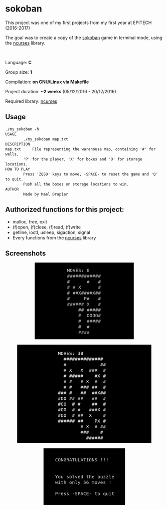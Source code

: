 # sokoban
This project was one of my first projects from my first year at EPITECH (2016-2017)

The goal was to create a copy of the [sokoban](https://en.wikipedia.org/wiki/Sokoban) game in terminal mode, using the [ncurses](https://www.gnu.org/software/ncurses/) library.

<br>

Language: **C**

Group size: **1**

Compilation: **on GNU/Linux via Makefile**

Project duration: **~2 weeks** (05/12/2016 - 20/12/2016)

Required library: [ncurses](https://www.gnu.org/software/ncurses/)

## Usage
```
./my_sokoban -h
USAGE
		./my_sokoban map.txt
DESCRIPTION
map.txt		File representing the warehouse map, containing '#' for walls,
		'P' for the player, 'X' for boxes and 'O' for storage locations.
HOW TO PLAY
		Press 'ZQSD' keys to move, -SPACE- to reset the game and 'Q' to quit.
		Push all the boxes on storage locations to win.
AUTHOR
		Made by Mael Drapier
```

## Authorized functions for this project:

* malloc, free, exit
* (f)open, (f)close, (f)read, (f)write
* getline, ioctl, usleep, sigaction, signal
* Every functions from the [ncurses](https://www.gnu.org/software/ncurses/) library

## Screenshots

<p align="center">
  <img src="screenshots/screenshot1.png">
</p>

<p align="center">
  <img src="screenshots/screenshot2.png">
</p>

<p align="center">
  <img src="screenshots/screenshot3.png">
</p>
